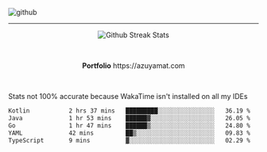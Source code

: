 ![github](https://media.discordapp.net/attachments/881363147364118528/1142610121697021952/background.png?width=1000&height=300)<br>
___
<p align="center">
  <img alt="Github Streak Stats" src="https://streak-stats.demolab.com?user=Azuyamat&theme=transparent&hide_border=true"/>
</p><br>
<p align="center">
      <strong>Portfolio</strong> https://azuyamat.com
</p><br>

Stats not 100% accurate because WakaTime isn't installed on all my IDEs
<!--START_SECTION:waka-->

```txt
Kotlin           2 hrs 37 mins   █████████░░░░░░░░░░░░░░░░   36.19 %
Java             1 hr 53 mins    ██████▓░░░░░░░░░░░░░░░░░░   26.05 %
Go               1 hr 47 mins    ██████▒░░░░░░░░░░░░░░░░░░   24.80 %
YAML             42 mins         ██▒░░░░░░░░░░░░░░░░░░░░░░   09.83 %
TypeScript       9 mins          ▓░░░░░░░░░░░░░░░░░░░░░░░░   02.29 %
```

<!--END_SECTION:waka-->
